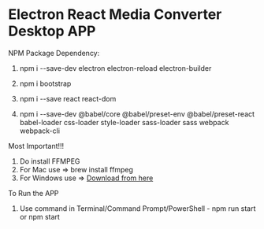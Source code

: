 # Electron React Media Converter Desktop APP

NPM Package Dependency:

1. npm i --save-dev electron electron-reload electron-builder

2. npm i bootstrap

3. npm i --save react react-dom

4. npm i --save-dev @babel/core @babel/preset-env @babel/preset-react babel-loader css-loader style-loader sass-loader sass webpack webpack-cli


Most Important!!!

 1. Do install FFMPEG 
 2. For Mac use => brew install ffmpeg
 3. For Windows use => [Download from here](https://www.ffmpeg.org/download.html)

To Run the APP

1. Use command in Terminal/Command Prompt/PowerShell - npm run start or npm start
